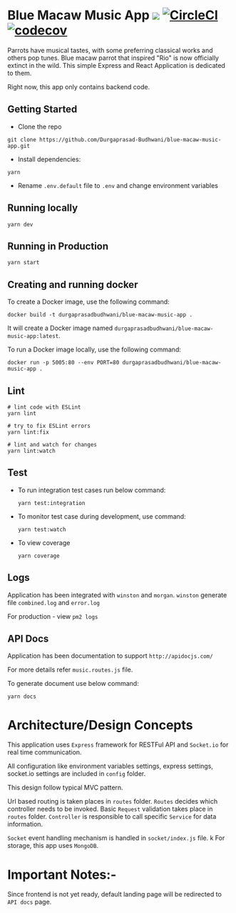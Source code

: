 # Blue Macaw Music App [![](https://images.microbadger.com/badges/version/durgaprasadbudhwani/blue-macaw-music-app.svg)](https://microbadger.com/images/durgaprasadbudhwani/blue-macaw-music-app "Get your own version badge on microbadger.com") [![CircleCI](https://circleci.com/gh/Durgaprasad-Budhwani/blue-macaw-music-app.svg?style=svg)](https://circleci.com/gh/Durgaprasad-Budhwani/blue-macaw-music-app) [![codecov](https://codecov.io/gh/Durgaprasad-Budhwani/blue-macaw-music-app/branch/master/graph/badge.svg)](https://codecov.io/gh/Durgaprasad-Budhwani/blue-macaw-music-app)

Parrots have musical tastes, with some preferring classical works and others pop tunes.
Blue macaw parrot that inspired "Rio" is now officially extinct in the wild. 
This simple Express and React Application is dedicated to them.

Right now, this app only contains backend code.

## Getting Started

- Clone the repo

```
git clone https://github.com/Durgaprasad-Budhwani/blue-macaw-music-app.git
```


- Install dependencies:

```
yarn
```

- Rename `.env.default` file to `.env` and change environment variables


## Running locally

```
yarn dev
```

## Running in Production

```
yarn start
```

## Creating and running docker

To create a Docker image, use the following command:

    docker build -t durgaprasadbudhwani/blue-macaw-music-app .

It will create a Docker image named `durgaprasadbudhwani/blue-macaw-music-app:latest`.

To run a Docker image locally, use the following command:

    docker run -p 5005:80 --env PORT=80 durgaprasadbudhwani/blue-macaw-music-app .
    
## Lint

```
# lint code with ESLint
yarn lint

# try to fix ESLint errors
yarn lint:fix

# lint and watch for changes
yarn lint:watch
```

## Test

- To run integration test cases run below command:

    ```
    yarn test:integration
    ```

 
- To monitor test case during development, use command:

    ```
    yarn test:watch
    ```

- To view coverage

    ```
    yarn coverage
    ```

## Logs

Application has been integrated with `winston` and `morgan`.
`winston` generate file `combined.log` and `error.log`

For production - view `pm2 logs`


## API Docs

Application has been documentation to support `http://apidocjs.com/`

For more details refer `music.routes.js` file.

To generate document use below command:

```
yarn docs
```

# Architecture/Design Concepts

This application uses `Express` framework for RESTFul API and `Socket.io` for real time communication. 

All configuration like environment variables settings, express settings, socket.io settings are included in `config` folder. 

This design follow typical MVC pattern. 

Url based routing is taken places in `routes` folder. `Routes` decides which controller needs to be invoked. Basic `Request` validation takes place in `routes` folder.
`Controller` is responsible to call specific `Service` for data information.

`Socket` event handling mechanism is handled in `socket/index.js` file. 
k
For storage, this app uses `MongoDB`.


# Important Notes:- 

Since frontend is not yet ready, default landing page will be redirected to `API docs` page.




    

